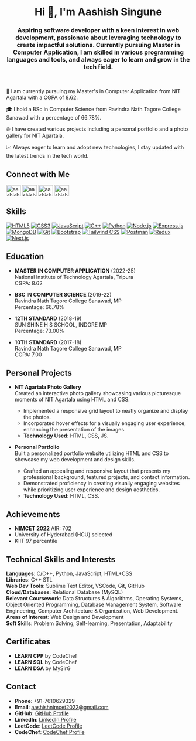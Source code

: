 

<h1 align="center">Hi 👋, I'm Aashish Singune</h1>
<h3 align="center">Aspiring software developer with a keen interest in web development, passionate about leveraging technology to create impactful solutions. Currently pursuing Master in Computer Application, I am skilled in various programming languages and tools, and always eager to learn and grow in the tech field.</h3>

<div style="margin-top: 3rem">
  <div style="flex: 1; ">
    <p>🚀 I am currently pursuing my Master's in Computer Application from NIT Agartala with a CGPA of 8.62.</p>
    <p>🎓 I hold a BSc in Computer Science from Ravindra Nath Tagore College Sanawad with a percentage of 66.78%.</p>
    <p>🌐 I have created various projects including a personal portfolio and a photo gallery for NIT Agartala.</p>
    <p>📈 Always eager to learn and adopt new technologies, I stay updated with the latest trends in the tech world.</p>
  </div>
</div>

## Connect with Me

<a href="https://linkedin.com/in/aashish-singune" target="blank"><img align="center" src="https://raw.githubusercontent.com/rahuldkjain/github-profile-readme-generator/master/src/images/icons/Social/linked-in-alt.svg" alt="aashish-singune" height="30" width="40" /></a>
<a href="https://fb.com/aashish-singune" target="blank"><img align="center" src="https://raw.githubusercontent.com/rahuldkjain/github-profile-readme-generator/master/src/images/icons/Social/facebook.svg" alt="aashish-singune" height="30" width="40" /></a>
<a href="https://instagram.com/aashish-singune" target="blank"><img align="center" src="https://raw.githubusercontent.com/rahuldkjain/github-profile-readme-generator/master/src/images/icons/Social/instagram.svg" alt="aashish-singune" height="30" width="40" /></a>
<a href="https://www.youtube.com/c/aashish-singune" target="blank"><img align="center" src="https://raw.githubusercontent.com/rahuldkjain/github-profile-readme-generator/master/src/images/icons/Social/youtube.svg" alt="aashish-singune" height="30" width="40" /></a>

## Skills

[![HTML5](https://img.shields.io/badge/HTML5-E34F26?style=for-the-badge&logo=html5&logoColor=white)](https://developer.mozilla.org/en-US/docs/Web/HTML)
[![CSS3](https://img.shields.io/badge/CSS3-1572B6?style=for-the-badge&logo=css3&logoColor=white)](https://developer.mozilla.org/en-US/docs/Web/CSS)
[![JavaScript](https://img.shields.io/badge/JavaScript-F7DF1E?style=for-the-badge&logo=javascript&logoColor=black)](https://developer.mozilla.org/en-US/docs/Web/JavaScript)
[![C++](https://img.shields.io/badge/C++-00599C?style=for-the-badge&logo=cplusplus&logoColor=white)](https://isocpp.org/)
[![Python](https://img.shields.io/badge/Python-3776AB?style=for-the-badge&logo=python&logoColor=white)](https://www.python.org/)
[![Node.js](https://img.shields.io/badge/Node.js-339933?style=for-the-badge&logo=nodedotjs&logoColor=white)](https://nodejs.org/)
[![Express.js](https://img.shields.io/badge/Express.js-000000?style=for-the-badge&logo=express&logoColor=white)](https://expressjs.com/)
[![MongoDB](https://img.shields.io/badge/MongoDB-47A248?style=for-the-badge&logo=mongodb&logoColor=white)](https://www.mongodb.com/)
[![Git](https://img.shields.io/badge/Git-F05032?style=for-the-badge&logo=git&logoColor=white)](https://git-scm.com/)
[![Bootstrap](https://img.shields.io/badge/Bootstrap-7952B3?style=for-the-badge&logo=bootstrap&logoColor=white)](https://getbootstrap.com/)
[![Tailwind CSS](https://img.shields.io/badge/Tailwind_CSS-38B2AC?style=for-the-badge&logo=tailwind-css&logoColor=white)](https://tailwindcss.com/)
[![Postman](https://img.shields.io/badge/Postman-FF6C37?style=for-the-badge&logo=postman&logoColor=white)](https://www.postman.com/)
[![Redux](https://img.shields.io/badge/Redux-764ABC?style=for-the-badge&logo=redux&logoColor=white)](https://redux.js.org/)
[![Next.js](https://img.shields.io/badge/Next.js-000000?style=for-the-badge&logo=nextdotjs&logoColor=white)](https://nextjs.org/)



## Education

- **MASTER IN COMPUTER APPLICATION** (2022-25)  
  National Institute of Technology Agartala, Tripura  
  CGPA: 8.62

- **BSC IN COMPUTER SCIENCE** (2019-22)  
  Ravindra Nath Tagore College Sanawad, MP  
  Percentage: 66.78%

- **12TH STANDARD** (2018-19)  
  SUN SHINE H S SCHOOL, INDORE MP  
  Percentage: 73.00%

- **10TH STANDARD** (2017-18)  
  Ravindra Nath Tagore College Sanawad, MP  
  CGPA: 7.00

## Personal Projects

- **NIT Agartala Photo Gallery**  
  Created an interactive photo gallery showcasing various picturesque moments of NIT Agartala using HTML and CSS.  
  - Implemented a responsive grid layout to neatly organize and display the photos.
  - Incorporated hover effects for a visually engaging user experience, enhancing the presentation of the images.  
  - **Technology Used**: HTML, CSS, JS.  

- **Personal Portfolio**  
  Built a personalized portfolio website utilizing HTML and CSS to showcase my web development and design skills.  
  - Crafted an appealing and responsive layout that presents my professional background, featured projects, and contact information.
  - Demonstrated proficiency in creating visually engaging websites while prioritizing user experience and design aesthetics.  
  - **Technology Used**: HTML, CSS.

## Achievements

- **NIMCET 2022** AIR: 702
- University of Hyderabad (HCU) selected
- KIIT 97 percentile

## Technical Skills and Interests

**Languages**: C/C++, Python, JavaScript, HTML+CSS  
**Libraries**: C++ STL  
**Web Dev Tools**: Sublime Text Editor, VSCode, Git, GitHub  
**Cloud/Databases**: Relational Database (MySQL)  
**Relevant Coursework**: Data Structures & Algorithms, Operating Systems, Object Oriented Programming, Database Management System, Software Engineering, Computer Architecture & Organization, Web Development.  
**Areas of Interest**: Web Design and Development  
**Soft Skills**: Problem Solving, Self-learning, Presentation, Adaptability  

## Certificates

- **LEARN CPP** by CodeChef
- **LEARN SQL** by CodeChef
- **LEARN DSA** by MySirG

## Contact

- **Phone**: +91-7610629329
- **Email**: aashishnimcet2022@gmail.com
- **GitHub**: [GitHub Profile](https://github.com/aashishsingune)
- **LinkedIn**: [LinkedIn Profile](https://linkedin.com/in/aashish-singune)
- **LeetCode**: [LeetCode Profile](https://leetcode.com/aashishsingune)
- **CodeChef**: [CodeChef Profile](https://www.codechef.com/users/aashishsingune)
